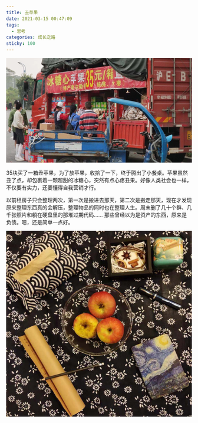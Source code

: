 ```yaml
---
title: 丑苹果
date: 2021-03-15 00:47:09
tags:
  - 思考
categories: 成长之路
sticky: 100
---
```


![](/images/diary/ugly-apple-01.jpeg)

35块买了一箱丑苹果，为了放苹果，收拾了一下，终于腾出了小餐桌。苹果虽然丑了点，却包裹着一颗超甜的冰糖心，突然有点心疼丑果。好像人类社会也一样，不仅要有实力，还要懂得自我营销才行。

以前租房子只会整理两次，第一次是搬进去那天，第二次是搬走那天，现在才发现原来整理东西真的会解压，整理物品的同时也在整理人生。周末删了几十个群、几千张照片和躺在硬盘里的那堆过期代码...... 那些曾经以为是资产的东西，原来是负债。嗯，还是简单一点好。

![](/images/diary/ugly-apple-02.jpeg)